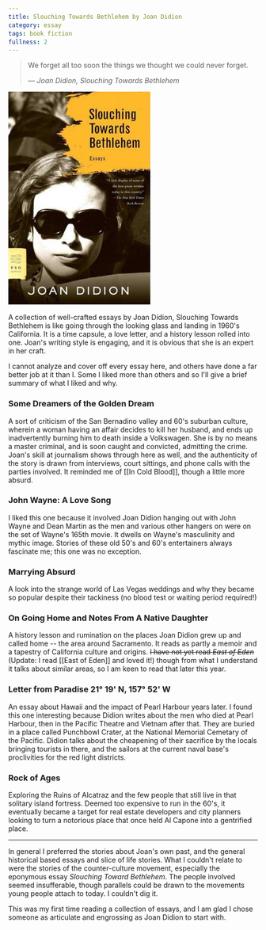 ```yaml
---
title: Slouching Towards Bethlehem by Joan Didion
category: essay
tags: book fiction
fullness: 2
---
```


> We forget all too soon the things we thought we could never forget.
>
> <cite>— Joan Didion, Slouching Towards Bethlehem</cite>

![Slouching Towards Bethlehem](/assets/slouchingtowardsbethlehem.jpg)

A collection of well-crafted essays by Joan Didion, Slouching Towards Bethlehem is like going through the looking glass and landing in 1960's California. It is a time capsule, a love letter, and a history lesson rolled into one. Joan's writing style is engaging, and it is obvious that she is an expert in her craft.

<!--more-->

I cannot analyze and cover off every essay here, and others have done a far better job at it than I. Some I liked more than others and so I'll give a brief summary of what I liked and why.

### Some Dreamers of the Golden Dream

A sort of criticism of the San Bernadino valley and 60's suburban culture, wherein a woman having an affair decides to kill her husband, and ends up inadvertently burning him to death inside a Volkswagen. She is by no means a master criminal, and is soon caught and convicted, admitting the crime. Joan's skill at journalism shows through here as well, and the authenticity of the story is drawn from interviews, court sittings, and phone calls with the parties involved. It reminded me of [[In Cold Blood]], though a little more absurd.

### John Wayne: A Love Song

I liked this one because it involved Joan Didion hanging out with John Wayne and Dean Martin as the men and various other hangers on were on the set of Wayne's 165th movie. It dwells on Wayne's masculinity and mythic image. Stories of these old 50's and 60's entertainers always fascinate me; this one was no exception.

### Marrying Absurd

A look into the strange world of Las Vegas weddings and why they became so popular despite their tackiness (no blood test or waiting period required!)

### On Going Home and Notes From A Native Daughter

A history lesson and rumination on the places Joan Didion grew up and called home -- the area around Sacramento. It reads as partly a memoir and a tapestry of California culture and origins. ~~I have not yet read _East of Eden_~~ (Update: I read [[East of Eden]] and loved it!) though from what I understand it talks about similar areas, so I am keen to read that later this year.

### Letter from Paradise 21° 19' N, 157° 52' W

An essay about Hawaii and the impact of Pearl Harbour years later. I found this one interesting because Didion writes about the men who died at Pearl Harbour, then in the Pacific Theatre and Vietnam after that. They are buried in a place called Punchbowl Crater, at the National Memorial Cemetary of the Pacific. Didion talks about the cheapening of their sacrifice by the locals bringing tourists in there, and the sailors at the current naval base's proclivities for the red light districts.

### Rock of Ages

Exploring the Ruins of Alcatraz and the few people that still live in that solitary island fortress. Deemed too expensive to run in the 60's, it eventually became a target for real estate developers and city planners looking to turn a notorious place that once held Al Capone into a gentrified place.

<hr />

In general I preferred the stories about Joan's own past, and the general historical based essays and slice of life stories. What I couldn't relate to were the stories of the counter-culture movement, especially the eponymous essay _Slouching Toward Bethlehem_. The people involved seemed insufferable, though parallels could be drawn to the movements young people attach to today. I couldn't dig it.

This was my first time reading a collection of essays, and I am glad I chose someone as articulate and engrossing as Joan Didion to start with.
